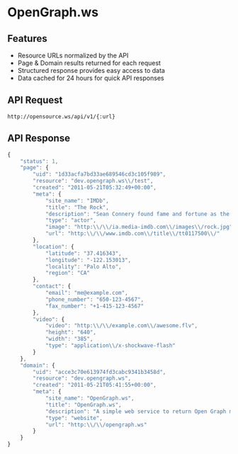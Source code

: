 # OpenGraph.ws

## Features

* Resource URLs normalized by the API
* Page & Domain results returned for each request
* Structured response provides easy access to data 
* Data cached for 24 hours for quick API responses

## API Request
	http://opensource.ws/api/v1/{:url}
	
## API Response
```javascript
{
    "status": 1,
    "page": {
        "uid": "1d33acfa7bd33ae689546cd3c105f989",
        "resource": "dev.opengraph.ws\\/test",
        "created": "2011-05-21T05:32:49+00:00",
        "meta": {
            "site_name": "IMDb",
            "title": "The Rock",
            "description": "Sean Connery found fame and fortune as the suave, sophisticated British agent, James Bond.",
            "type": "actor",
            "image": "http:\\/\\/ia.media-imdb.com\\/images\\/rock.jpg",
            "url": "http:\\/\\/www.imdb.com\\/title\\/tt0117500\\/"
        },
        "location": {
            "latitude": "37.416343",
            "longitude": "-122.153013",
            "locality": "Palo Alto",
            "region": "CA"
        },
        "contact": {
            "email": "me@example.com",
            "phone_number": "650-123-4567",
            "fax_number": "+1-415-123-4567"
        },
        "video": {
            "video": "http:\\/\\/example.com\\/awesome.flv",
            "height": "640",
            "width": "385",
            "type": "application\\/x-shockwave-flash"
        }
    },
    "domain": {
        "uid": "acce3c70e613974fd3cabc9341b3458d",
        "resource": "dev.opengraph.ws",
        "created": "2011-05-21T05:41:55+00:00",
        "meta": {
            "site_name": "OpenGraph.ws",
            "title": "OpenGraph.ws",
            "description": "A simple web service to return Open Graph meta data.",
            "type": "website",
            "url": "http:\\/\\/opengraph.ws"
        }
    }
}
```